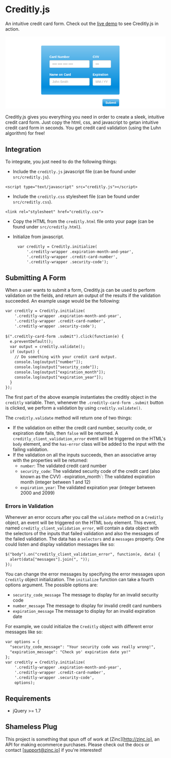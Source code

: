 Creditly.js
========

An intuitive credit card form. Check out the [live demo](http://wangjohn.github.io/creditly/) to see Creditly.js in action.

![ScreenShot](images/teaser_snapshot.png)

Creditly.js gives you everything you need in order to create a sleek, intuitive credit card form. Just copy the html, css, and javascript to getan intuitive credit card form in seconds. You get credit card validation (using the Luhn algorithm) for free!

## Integration

To integrate, you just need to do the following things:

* Include the `creditly.js` javascript file (can be found under `src/creditly.js`).
```
<script type="text/javascript" src="creditly.js"></script>
```

* Include the `creditly.css` stylesheet file (can be found under `src/creditly.css`).
```
<link rel="stylesheet" href="creditly.css">
```

* Copy the HTML from the `creditly.html` file onto your page (can be found under `src/creditly.html`).
* Initialize from javascript.

        var creditly = Creditly.initialize(
            '.creditly-wrapper .expiration-month-and-year',
            '.creditly-wrapper .credit-card-number',
            '.creditly-wrapper .security-code');

## Submitting A Form

When a user wants to submit a form, Creditly.js can be used to perform validation on the fields, and return an output of the results if the validation succeeded. An example usage would be the following:

```
var creditly = Creditly.initialize(
    '.creditly-wrapper .expiration-month-and-year',
    '.creditly-wrapper .credit-card-number',
    '.creditly-wrapper .security-code');

$(".creditly-card-form .submit").click(function(e) {
  e.preventDefault();
  var output = creditly.validate();
  if (output) {
    // Do something with your credit card output.
    console.log(output["number"]);
    console.log(output["security_code"]);
    console.log(output["expiration_month"]);
    console.log(output["expiration_year"]);
  }
});
```

The first part of the above example instantiates the creditly object in the `creditly` variable. Then, whenever the `.creditly-card-form .submit` button is clicked, we perform a validation by using `creditly.validate()`.

The `creditly.validate` method will return one of two things:

* If the validation on either the credit card number, security code, or expiration date fails, then `false` will be returned. A `creditly_client_validation_error` event will be triggered on the HTML's `body` element, and the `has-error` class will be added to the input with the failing validation.
* If the validation on all the inputs succeeds, then an associative array with the properties will be returned:
  - `number`: The validated credit card number
  - `security_code`: The validated security code of the credit card (also known as the CVV)
` - `expiration_month`: The validated expiration month (integer between 1 and 12)
  - `expiration_year`: The validated expiration year (integer between 2000 and 2099)

### Errors in Validation

Whenever an error occurs after you call the `validate` method on a `Creditly` object, an event will be triggered on the HTML `body` element. This event, named `creditly_client_validation_error`, will contain a data object with the selectors of the inputs that failed validation and also the messages of the failed validation. The data has a `selectors` and a `messages` property. One could listen and display validation messages like so:

```
$("body").on("creditly_client_validation_error", function(e, data) {
  alert(data["messages"].join(", "));
});
```

You can change the error messages by specifying the error messages upon `Creditly` object initialization. The `initialize` function can take a fourth options argument. The possible options are:

* `security_code_message` The message to display for an invalid security code
* `number_message` The message to display for invalid credit card numbers
*  `expiration_message` The message to display for an invalid expiration date

For example, we could initialize the `Creditly` object with different error messages like so:

```
var options = {
  "security_code_message": "Your security code was really wrong!",
  "expiration_message": "Check yo' expiration date yo!"
};
var creditly = Creditly.initialize(
    '.creditly-wrapper .expiration-month-and-year',
    '.creditly-wrapper .credit-card-number',
    '.creditly-wrapper .security-code',
    options);
```

## Requirements

* jQuery >= 1.7

## Shameless Plug

This project is something that spun off of work at [Zinc][http://zinc.io], an API for making ecommerce purchases. Please check out the docs or contact [support@zinc.io] if you're interested!

